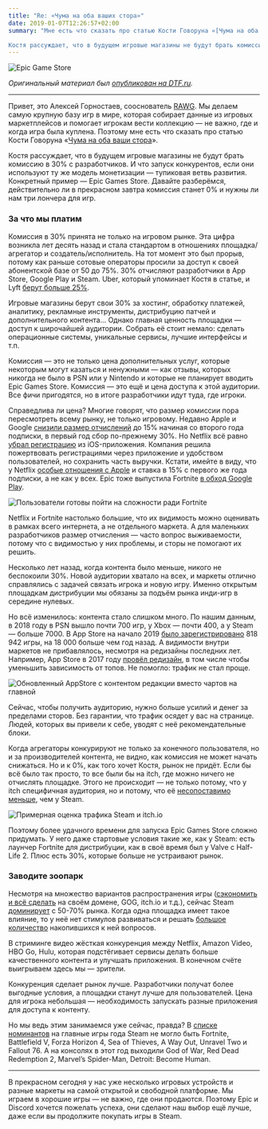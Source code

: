 ```yaml
---
title: "Re: «Чума на оба ваших стора»"
date: 2019-01-07T12:26:57+02:00
summary: "Мне есть что сказать про статью Кости Говоруна «[Чума на оба ваши стора](https://dtf.ru/gameindustry/35441-chuma-na-oba-vashih-stora)».

Костя рассуждает, что в будущем игровые магазины не будут брать комиссию в 30% с разработчиков. И что запуск конкурентов, если они используют ту же модель монетизации — тупиковая ветвь развития. Конкретный пример — Epic Games Store. Давайте разберёмся, действительно ли в прекрасном завтра комиссия станет 0% и нужны ли нам три лончера для игр."
---
```


![Epic Game Store](/img/posts/epic-front.jpg)

_Оригинальный материал был [опубликован на DTF.ru](https://dtf.ru/gameindustry/35937-re-chuma-na-oba-vashih-stora)._

---

Привет, это Алексей Горностаев, сооснователь [RAWG](https://rawg.io/). Мы делаем самую крупную базу игр в мире, которая собирает данные из игровых маркетплейсов и помогает игрокам вести коллекцию — не важно, где и когда игра была куплена. Поэтому мне есть что сказать про статью Кости Говоруна «[Чума на оба ваши стора](https://dtf.ru/gameindustry/35441-chuma-na-oba-vashih-stora)».

Костя рассуждает, что в будущем игровые магазины не будут брать комиссию в 30% с разработчиков. И что запуск конкурентов, если они используют ту же модель монетизации — тупиковая ветвь развития. Конкретный пример — Epic Games Store. Давайте разберёмся, действительно ли в прекрасном завтра комиссия станет 0% и нужны ли нам три лончера для игр.

### За что мы платим

Комиссия в 30% принята не только на игровом рынке. Эта цифра возникла лет десять назад и стала стандартом в отношениях площадка/агрегатор и создатель/исполнитель. На тот момент это был прорыв, потому как раньше сотовые операторы просили за доступ к своей абонентской базе от 50 до 75%. 30% отчисляют разработчики в App Store, Google Play и Steam. Uber, который упоминает Костя в статье, и Lyft [берут больше 25%](https://www.quora.com/How-much-commission-are-Uber-and-Lyft-taking-from-drivers).

Игровые магазины берут свои 30% за хостинг, обработку платежей, аналитику, рекламные инструменты, дистрибуцию патчей и дополнительного контента… Однако главная ценность площадки — доступ к широчайшей аудитории. Собрать её стоит немало: сделать операционные системы, уникальные сервисы, лучшие интерфейсы и т.п.

Комиссия — это не только цена дополнительных услуг, которые некоторым могут казаться и ненужными — как отзывы, которых никогда не было в PSN или у Nintendo и которые не планирует вводить Epic Games Store. Комиссия — это ещё и цена доступа к этой аудитории. Все фичи пригодятся, но в итоге разработчики идут туда, где игроки.

Справедлива ли цена? Многие говорят, что размер комиссии пора пересмотреть всему рынку, не только игровому. Недавно Apple и Google [снизили размер отчислений](https://www.theverge.com/2017/10/19/16502152/google-play-store-android-apple-app-store-subscription-revenue-cut) до 15% начиная со второго года подписки, в первый год сбор по-прежнему 30%. Но Netflix всё равно [убрал регистрацию](https://www.theverge.com/platform/amp/2018/12/28/18159373/netflix-in-app-subscriptions-iphone-ipad-ios-apple) из iOS-приложения. Компания решила пожертвовать регистрациями через приложение и удобством пользователей, но сохранить часть выручки. Кстати, имейте в виду, что у Netflix [особые отношения с Apple](https://daringfireball.net/2019/01/netflix_itunes_billing) и ставка в 15% с первого же года подписки, а не как у всех. Epic тоже выпустила Fortnite [в обход Google Play](https://variety.com/2018/gaming/news/fortnite-google-play-report-1202889769/).

![Пользователи готовы пойти на сложности ради Fortnite](/img/posts/fortnite-google-play.jpg)

Netflix и Fortnite настолько большие, что их видимость можно оценивать в рамках всего интернета, а не отдельного маркета. А для маленьких разработчиков размер отчисления — часто вопрос выживаемости, потому что с видимостью у них проблемы, и сторы не помогают их решить.

Несколько лет назад, когда контента было меньше, никого не беспокоили 30%. Новой аудитории хватало на всех, и маркеты отлично справлялись с задачей связать игрока и новую игру. Именно открытым площадкам дистрибуции мы обязаны за подъём рынка инди-игр в середине нулевых.

Но всё изменилось: контента стало слишком много. По нашим данным, в 2018 году в PSN вышло почти 700 игр, у Xbox — почти 400, а у Steam — больше 7000. В App Store на начало 2019 [было зарегистрировано](https://www.pocketgamer.biz/metrics/app-store/app-count/) 818 942 игры, на 18 000 больше чем год назад. А видимости внутри маркетов не прибавлялось, несмотря на редизайны последних лет. Например, App Store в 2017 году [провёл редизайн](https://www.apple.com/newsroom/2017/06/apple-unveils-all-new-app-store/), в том числе чтобы уменьшить зависимость от топов. Не помогло: трафик не стал проще.

![Обновленный AppStore с контентом редакции вместо чартов на главной](/img/posts/appstore-redesign.jpg)

Сейчас, чтобы получить аудиторию, нужно больше усилий и денег за пределами сторов. Без гарантии, что трафик осядет у вас на странице. Людей, которых вы привели к себе, уводят с неё рекомендательные блоки.

Когда агрегаторы конкурируют не только за конечного пользователя, но и за производителей контента, не видно, как комиссия не может начать снижаться. Но и к 0%, как того хочет Костя, рынок не придёт. Если бы всё было так просто, то все были бы на itch, где можно ничего не отчислять площадке. Этого не происходит — не только потому, что у itch специфичная аудитория, но и потому, что её [несопоставимо меньше](https://www.similarweb.com/website/store.steampowered.com?competitors=itch.io), чем у Steam.

![Примерная оценка трафика Steam и itch.io](/img/posts/itch-steam-similarweb.jpg)

Поэтому более удачного времени для запуска Epic Games Store сложно придумать. У него даже стартовые условия такие же, как у Steam: есть лаунчер Fortnite для дистрибуции, как в своё время был у Valve c Half-Life 2. Плюс есть 30%, которые больше не устраивают рынок.

### Заводите зоопарк

Несмотря на множество вариантов распространения игры ([сэкономить и всё сделать](https://www.positech.co.uk/cliffsblog/2018/11/23/selling-games-direct-from-your-website-in-2018/) на своём домене, GOG, itch.io и т.д.), сейчас Steam [доминирует](https://venturebeat.com/2017/02/13/valve-wont-manually-curate-steam-because-it-dominates-pc-gaming/) с 50-70% рынка. Когда одна площадка имеет такое влияние, то у неё нет стимулов развиваться и решать [большое](https://www.polygon.com/2018/6/6/17435324/valve-steam-policy-games) [количество](https://www.polygon.com/2017/5/16/15622366/valve-gabe-newell-sales-origin-destructive) накопившихся к ней вопросов.

В стриминге видео жёсткая конкуренция между Netflix, Amazon Video, HBO Go, Hulu, которая подстёгивает сервисы делать больше качественного контента и улучшать приложения. В конечном счёте выигрываем здесь мы — зрители.

Конкуренция сделает рынок лучше. Разработчики получат более выгодные условия, а площадки станут лучше для пользователей. Цена для игрока небольшая — необходимость запускать разные приложения для доступа к контенту.

Но мы ведь этим занимаемся уже сейчас, правда? В [списке номинантов](https://steamcommunity.com/games/593110/announcements/detail/2796070940830340422) на главные игры года Steam не могло быть Fortnite, Battlefield V, Forza Horizon 4, Sea of Thieves, A Way Out, Unravel Two и Fallout 76. А на консолях в этот год выходили God of War, Red Dead Redemption 2, Marvel’s Spider-Man, Detroit: Become Human.

***

В прекрасном сегодня у нас уже несколько игровых устройств и разные маркеты на самой открытой и свободной платформе. Мы играем в хорошие игры — не важно, где они продаются. Поэтому Epic и Discord хочется пожелать успеха, они сделают наш выбор ещё лучше, даже если вы продолжите покупать игры в Steam.